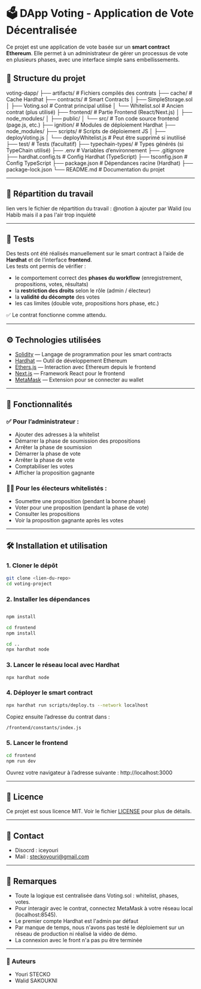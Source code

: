 # 🗳️ DApp Voting - Application de Vote Décentralisée

Ce projet est une application de vote basée sur un **smart contract Ethereum**. Elle permet à un administrateur de gérer un processus de vote en plusieurs phases, avec une interface simple sans embellissements.

## 📂 Structure du projet

voting-dapp/
├── artifacts/                  # Fichiers compilés des contrats
├── cache/                     # Cache Hardhat
├── contracts/                 # Smart Contracts
│   ├── SimpleStorage.sol
│   ├── Voting.sol             # Contrat principal utilisé
│   └── Whitelist.sol          # Ancien contrat (plus utilisé)
├── frontend/                  # Partie Frontend (React/Next.js)
│   ├── node_modules/
│   ├── public/
│   └── src/                   # Ton code source frontend (page.js, etc.)
├── ignition/                  # Modules de déploiement Hardhat
├── node_modules/
├── scripts/                   # Scripts de déploiement JS
│   ├── deployVoting.js
│   └── deployWhitelist.js     # Peut être supprimé si inutilisé
├── test/                      # Tests (facultatif)
├── typechain-types/           # Types générés (si TypeChain utilisé)
├── .env                       # Variables d’environnement
├── .gitignore
├── hardhat.config.ts          # Config Hardhat (TypeScript)
├── tsconfig.json              # Config TypeScript
├── package.json               # Dépendances racine (Hardhat)
├── package-lock.json
└── README.md                  # Documentation du projet



---

## 📄 Répartition du travail 

lien vers le fichier de répartition du travail : @notion à ajouter par Walid (ou Habib mais il a pas l'air trop inquiété

---


## 🧪 Tests

Des tests ont été réalisés manuellement sur le smart contract à l’aide de **Hardhat** et de l’interface **frontend**.  
Les tests ont permis de vérifier :

- le comportement correct des **phases du workflow** (enregistrement, propositions, votes, résultats)
- la **restriction des droits** selon le rôle (admin / électeur)
- la **validité du décompte** des votes
- les cas limites (double vote, propositions hors phase, etc.)

✅ Le contrat fonctionne comme attendu.

---

## ⚙️ Technologies utilisées

- [Solidity](https://soliditylang.org/) — Langage de programmation pour les smart contracts
- [Hardhat](https://hardhat.org/) — Outil de développement Ethereum
- [Ethers.js](https://docs.ethers.org/) — Interaction avec Ethereum depuis le frontend
- [Next.js](https://nextjs.org/) — Framework React pour le frontend
- [MetaMask](https://metamask.io/) — Extension pour se connecter au wallet

---

## 🚀 Fonctionnalités

### ✅ Pour l’administrateur :

- Ajouter des adresses à la whitelist
- Démarrer la phase de soumission des propositions
- Arrêter la phase de soumission
- Démarrer la phase de vote
- Arrêter la phase de vote
- Comptabiliser les votes
- Afficher la proposition gagnante

### 🧑‍💼 Pour les électeurs whitelistés :

- Soumettre une proposition (pendant la bonne phase)
- Voter pour une proposition (pendant la phase de vote)
- Consulter les propositions
- Voir la proposition gagnante après les votes

---

## 🛠️ Installation et utilisation

### 1. Cloner le dépôt

```bash
git clone <lien-du-repo>
cd voting-project
```

### 2. Installer les dépendances

```bash	

npm install

cd frontend
npm install

cd ..
npx hardhat node
```

### 3. Lancer le réseau local avec Hardhat

```bash 
npx hardhat node
```

### 4.  Déployer le smart contract

```bash
npx hardhat run scripts/deploy.ts --network localhost
```

Copiez ensuite l’adresse du contrat dans :

```bash
/frontend/constants/index.js
```

### 5. Lancer le frontend

```bash
cd frontend
npm run dev
```

Ouvrez votre navigateur à l’adresse suivante : http://localhost:3000    

---

## 📝 Licence

Ce projet est sous licence MIT. Voir le fichier [LICENSE](LICENSE) pour plus de détails.

---

## 📄 Contact

- Disocrd : iceyouri
- Mail : steckoyouri@gmail.com

---

## 📌 Remarques

- Toute la logique est centralisée dans Voting.sol : whitelist, phases, votes.
- Pour interagir avec le contrat, connectez MetaMask à votre réseau local (localhost:8545).
- Le premier compte Hardhat est l'admin par défaut
- Par manque de temps, nous n'avons pas testé le déploiement sur un réseau de production ni réalisé la vidéo de démo.
- La connexion avec le front n'a pas pu être terminée

---


### 🙌 Auteurs

- Youri STECKO
- Walid SAKOUKNI







